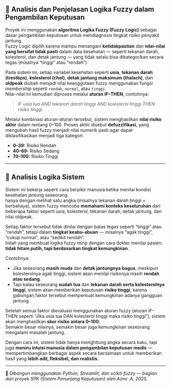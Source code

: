 ## 🧠 Analisis dan Penjelasan Logika Fuzzy dalam Pengambilan Keputusan

Proyek ini menggunakan **algoritma Logika Fuzzy (Fuzzy Logic)** sebagai dasar pengambilan keputusan untuk mendiagnosis tingkat risiko penyakit jantung.  
Fuzzy Logic dipilih karena mampu menangani **ketidakpastian** dan **nilai-nilai yang bersifat tidak pasti** dalam data kesehatan — seperti tekanan darah, kolesterol, dan detak jantung — yang tidak selalu bisa dikategorikan secara tegas (misalnya “tinggi” atau “rendah”).

Pada sistem ini, setiap variabel kesehatan seperti **usia**, **tekanan darah (trestbps)**, **kolesterol (chol)**, **detak jantung maksimum (thalach)**, dan **oldpeak** diubah menjadi nilai keanggotaan fuzzy menggunakan fungsi *membership* seperti `rendah`, `normal`, atau `tinggi`.  
Nilai-nilai ini kemudian diproses melalui **aturan IF–THEN**, contohnya:

> *IF usia tua AND tekanan darah tinggi AND kolesterol tinggi THEN risiko tinggi*

Melalui kombinasi aturan-aturan tersebut, sistem menghasilkan **nilai risiko akhir** dalam rentang 0–100. Proses akhir disebut **defuzzifikasi**, yang mengubah hasil fuzzy menjadi nilai numerik pasti agar dapat diklasifikasikan menjadi tiga kategori:
- **0–39:** Risiko Rendah  
- **40–69:** Risiko Sedang  
- **70–100:** Risiko Tinggi

---

## 🧩 Analisis Logika Sistem

Sistem ini bekerja seperti cara berpikir manusia ketika menilai kondisi kesehatan jantung seseorang.  
hanya dengan melihat satu angka (misalnya tekanan darah tinggi = berbahaya), sistem fuzzy mencoba **memahami konteks keseluruhan** dari beberapa faktor seperti usia, kolesterol, tekanan darah, detak jantung, dan nilai oldpeak.

Setiap faktor tersebut tidak dinilai dengan batas tegas seperti “tinggi” atau “rendah”, tetapi dalam **tingkat keabu-abuan** — misalnya “agak tinggi”, “cukup normal”, atau “sedikit rendah”.  
Inilah yang membuat logika fuzzy mirip dengan cara dokter menilai pasien: **tidak hitam putih, tapi berdasarkan tingkat kemungkinan**.

Contohnya:
- Jika seseorang **masih muda** dan **detak jantungnya bagus**, meskipun kolesterolnya agak tinggi, sistem akan menilai risikonya masih **rendah atau sedang**.  
- Tapi kalau seseorang **sudah tua** dan **tekanan darah serta kolesterolnya tinggi**, sistem akan memberikan keputusan **risiko tinggi**, karena gabungan faktor tersebut memperkuat kemungkinan adanya gangguan jantung.

Setelah semua faktor dievaluasi menggunakan aturan fuzzy (aturan IF–THEN seperti “Jika usia tua DAN kolesterol tinggi maka risiko tinggi”), sistem akan menghasilkan **skor risiko antara 0–100**.  
Semakin besar nilainya, semakin besar juga kemungkinan seseorang mengalami masalah jantung.

Dengan cara ini, sistem tidak hanya menghitung angka secara kaku, tapi juga **meniru intuisi manusia dalam pengambilan keputusan medis** — mempertimbangkan berbagai aspek secara bersamaan untuk memberikan hasil yang **lebih adil, fleksibel, dan realistis**.

---

📘 *Dibangun menggunakan Python, Streamlit, dan scikit-fuzzy — bagian dari proyek SPK (Sistem Penunjang Keputusan) oleh Azmi .A, 2025.*

